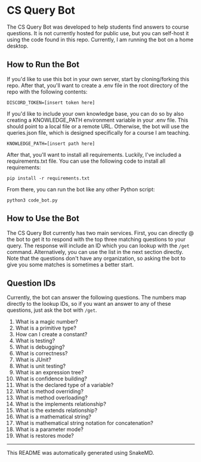 # CS Query Bot

The CS Query Bot was developed to help students find answers to course questions. It is not currently hosted for public use, but you can self-host it using the code found in this repo. Currently, I am running the bot on a home desktop.

## How to Run the Bot

If you'd like to use this bot in your own server, start by cloning/forking this repo. After that, you'll want to create a .env file in the root directory of the repo with the following contents:

```env
DISCORD_TOKEN=[insert token here]
```

If you'd like to include your own knowledge base, you can do so by also creating a KNOWLEDGE_PATH environment variable in your .env file. This should point to a local file or a remote URL. Otherwise, the bot will use the queries.json file, which is designed specifically for a course I am teaching.

```env
KNOWLEDGE_PATH=[insert path here]
```

After that, you'll want to install all requirements. Luckily, I've included a requirements.txt file. You can use the following code to install all requirements:

```shell
pip install -r requirements.txt
```

From there, you can run the bot like any other Python script:

```shell
python3 code_bot.py
```

## How to Use the Bot

The CS Query Bot currently has two main services. First, you can directly @ the bot to get it to respond with the top three matching questions to your query. The response will include an ID which you can lookup with the `/get` command. Alternatively, you can use the list in the next section directly. Note that the questions don't have any organization, so asking the bot to give you some matches is sometimes a better start.

## Question IDs

Currently, the bot can answer the following questions. The numbers map directly to the lookup IDs, so if you want an answer to any of these questions, just ask the bot with `/get`.

1. What is a magic number?
2. What is a primitive type?
3. How can I create a constant?
4. What is testing?
5. What is debugging?
6. What is correctness?
7. What is JUnit?
8. What is unit testing?
9. What is an expression tree?
10. What is confidence building?
11. What is the declared type of a variable?
12. What is method overriding?
13. What is method overloading?
14. What is the implements relationship?
15. What is the extends relationship?
16. What is a mathematical string?
17. What is mathematical string notation for concatenation?
18. What is a parameter mode?
19. What is restores mode?

---

This README was automatically generated using SnakeMD.